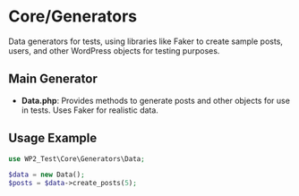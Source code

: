 # Core/Generators

Data generators for tests, using libraries like Faker to create sample posts, users, and other WordPress objects for testing purposes.

## Main Generator

- **Data.php**: Provides methods to generate posts and other objects for use in tests. Uses Faker for realistic data.

## Usage Example

```php
use WP2_Test\Core\Generators\Data;

$data = new Data();
$posts = $data->create_posts(5);
```

